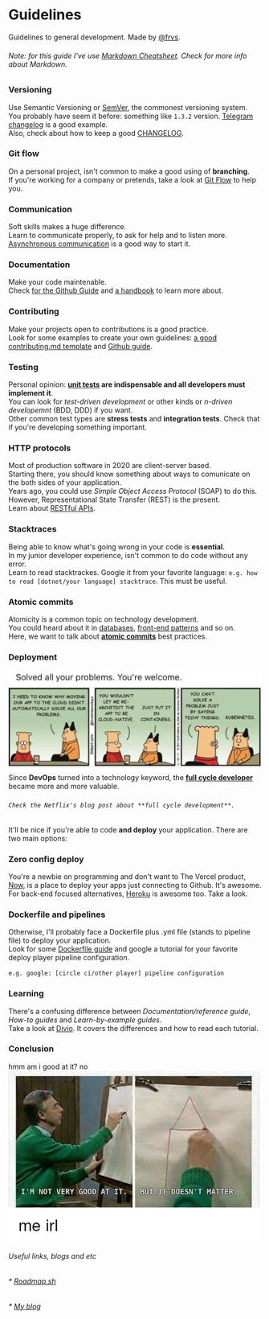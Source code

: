 # Guidelines
Guidelines to general development. Made by [@frvs](https://frvs.now.sh/).

###### Note: for this guide I've use [Markdown Cheatsheet](https://github.com/adam-p/markdown-here/wiki/Markdown-Cheatsheet). Check for more info about Markdown.

### Versioning 
Use Semantic Versioning or [SemVer](https://semver.org/), the commonest versioning system.   
You probably have seem it before: something like `1.3.2` version. [Telegram changelog](https://desktop.telegram.org/changelog) is a good example.  
Also, check about how to keep a good [CHANGELOG](https://keepachangelog.com/en/1.1.0/).

### Git flow
On a personal project, isn't common to make a good using of **branching**.  
If you're working for a company or pretends, take a look at [Git Flow](https://danielkummer.github.io/git-flow-cheatsheet/index.html) to help you. 

### Communication
Soft skills makes a huge difference.  
Learn to communicate properly, to ask for help and to listen more.  
[Asynchronous communication](https://doist.com/blog/asynchronous-communication/) is a good way to start it.

### Documentation 
Make your code maintenable.  
Check [for the Github Guide](https://guides.github.com/features/wikis/) and [a handbook](https://github.com/jamiebuilds/documentation-handbook) to learn more about.

### Contributing
Make your projects open to contributions is a good practice.  
Look for some examples to create your own guidelines: [a good contributing.md template](https://gist.github.com/PurpleBooth/b24679402957c63ec426) and [Github guide](https://help.github.com/en/github/building-a-strong-community/setting-guidelines-for-repository-contributors).

### Testing
Personal opinion: **[unit tests](http://softwaretestingfundamentals.com/unit-testing/) are indispensable and all developers must implement it**.  
You can look for *test-driven development* or other kinds or *n-driven developemnt* (BDD, DDD) if you want.  
Other common test types are **stress tests** and **integration tests**. Check that if you're developing something important.

### HTTP protocols
Most of production software in 2020 are client-server based.  
Starting there, you should know something about ways to comunicate on the both sides of your application.  
Years ago, you could use *Simple Object Access Protocol* (SOAP) to do this. However, Representational State Transfer (REST) is the present.  
Learn about [RESTful APIs](https://hackernoon.com/restful-api-designing-guidelines-the-best-practices-60e1d954e7c9). 

### Stacktraces
Being able to know what's going wrong in your code is **essential**.  
In my junior developer experience, isn't common to do code without any error.  
Learn to read stacktrackes. Google it from your favorite language: `e.g. how to read [dotnet/your language] stacktrace`. This must be useful.

### Atomic commits
Atomicity is a common topic on technology development.  
You could heard about it in [databases](https://vladmihalcea.com/a-beginners-guide-to-acid-and-database-transactions/), [front-end patterns](https://bradfrost.com/blog/post/atomic-web-design/) and so on.  
Here, we want to talk about [**atomic commits**](https://www.freshconsulting.com/atomic-commits/) best practices. 

### Deployment
![devopsjoke](https://github.com/frvs/guidelines/blob/master/devopsjoke.jpeg "DevOps  joke")
Since **DevOps** turned into a technology keyword, the [**full cycle developer**](https://netflixtechblog.com/full-cycle-developers-at-netflix-a08c31f83249) became more and more valuable.  
###### `Check the Netflix's blog post about **full cycle development**.`
It'll be nice if you're able to code **and deploy** your application. There are two main options:

### Zero config deploy
You're a newbie on programming and don't want to 
The Vercel product, [Now](https://vercel.com/docs), is a place to deploy your apps just connecting to Github. It's awesome.  
For back-end focused alternatives, [Heroku](https://devcenter.heroku.com/start) is awesome too. Take a look.

### Dockerfile and pipelines 

Otherwise, I'll probably face a Dockerfile plus .yml file (stands to pipeline file) to deploy your application.    
Look for some [Dockerfile guide](https://rollout.io/blog/a-beginners-guide-to-the-dockerfile/) and google a tutorial for your favorite deploy player pipeline configuration.
```
e.g. google: [circle ci/other player] pipeline configuration
```
### Learning 
There's a confusing difference between *Documentation/reference guide*, *How-to guides* and *Learn-by-example guides*.  
Take a look at [Divio](https://documentation.divio.com/). It covers the differences and how to read each tutorial.

### Conclusion
hmm am i good at it? no
![conclusion](https://github.com/frvs/guidelines/blob/master/doesntmatter.png "conclusion")

###### Useful links, blogs and etc
###### * [Roadmap.sh](https://roadmap.sh/)
###### * [My blog](https://frvs.now.sh/blog)

